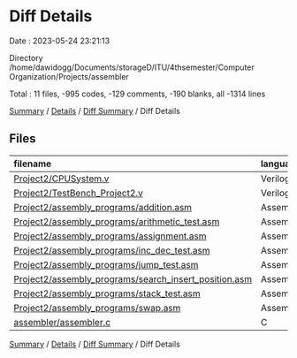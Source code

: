 # Diff Details

Date : 2023-05-24 23:21:13

Directory /home/dawidogg/Documents/storageD/ITU/4thsemester/Computer Organization/Projects/assembler

Total : 11 files,  -995 codes, -129 comments, -190 blanks, all -1314 lines

[Summary](results.md) / [Details](details.md) / [Diff Summary](diff.md) / Diff Details

## Files
| filename | language | code | comment | blank | total |
| :--- | :--- | ---: | ---: | ---: | ---: |
| [Project2/CPUSystem.v](/Project2/CPUSystem.v) | Verilog | -1,041 | -149 | -195 | -1,385 |
| [Project2/TestBench_Project2.v](/Project2/TestBench_Project2.v) | Verilog | -15 | 0 | -2 | -17 |
| [Project2/assembly_programs/addition.asm](/Project2/assembly_programs/addition.asm) | Assembly | -32 | 0 | -5 | -37 |
| [Project2/assembly_programs/arithmetic_test.asm](/Project2/assembly_programs/arithmetic_test.asm) | Assembly | -48 | 0 | -12 | -60 |
| [Project2/assembly_programs/assignment.asm](/Project2/assembly_programs/assignment.asm) | Assembly | -23 | 0 | -2 | -25 |
| [Project2/assembly_programs/inc_dec_test.asm](/Project2/assembly_programs/inc_dec_test.asm) | Assembly | -14 | 0 | -2 | -16 |
| [Project2/assembly_programs/jump_test.asm](/Project2/assembly_programs/jump_test.asm) | Assembly | -8 | 0 | -1 | -9 |
| [Project2/assembly_programs/search_insert_position.asm](/Project2/assembly_programs/search_insert_position.asm) | Assembly | -72 | 0 | -6 | -78 |
| [Project2/assembly_programs/stack_test.asm](/Project2/assembly_programs/stack_test.asm) | Assembly | -48 | 0 | -1 | -49 |
| [Project2/assembly_programs/swap.asm](/Project2/assembly_programs/swap.asm) | Assembly | -24 | 0 | -1 | -25 |
| [assembler/assembler.c](/assembler/assembler.c) | C | 330 | 20 | 37 | 387 |

[Summary](results.md) / [Details](details.md) / [Diff Summary](diff.md) / Diff Details